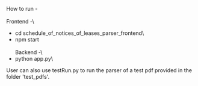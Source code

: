 How to run -\
\
Frontend -\
- cd schedule_of_notices_of_leases_parser_frontend\
- npm start\
\
Backend -\
- python app.py\



User can also use testRun.py to run the parser of a test pdf provided in the folder 'test_pdfs'.
